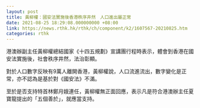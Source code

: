 ```yaml
---
layout: post
title: 黃柳權：國安法實施後香港秩序井然　人口進出屬正常
date: 2021-08-25 18:29:08.000000000 +08:00
link: https://news.rthk.hk/rthk/ch/component/k2/1607567-20210825.htm
categories: rthk
---
```


港澳辦副主任黃柳權總結國家《十四五規劃》宣講團行程時表示，體會到香港在國安法實施後，社會秩序井然，法治彰顯。

對於人口數字反映有9萬人離開香港，黃柳權說，人口流進流出，數字變化是正常，亦不認為是基於對《國安法》不滿。

至於是否支持特首林鄭月娥連任，黃柳權無正面回應，表示凡是符合港澳辦主任夏寶龍提出的「五個善於」，就應當支持。
